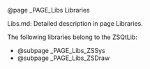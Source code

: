 @page _PAGE_Libs Libraries

Libs.md: Detailed description in page Libraries.

The following libraries belong to the ZSQtLib:
- @subpage _PAGE_Libs_ZSSys
- @subpage _PAGE_Libs_ZSDraw
